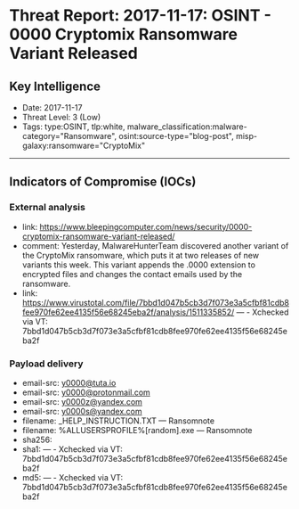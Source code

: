 # Threat Report: 2017-11-17: OSINT - 0000 Cryptomix Ransomware Variant Released


## Key Intelligence
* Date: 2017-11-17
* Threat Level: 3 (Low)
* Tags: type:OSINT, tlp:white, malware_classification:malware-category="Ransomware", osint:source-type="blog-post", misp-galaxy:ransomware="CryptoMix"

---

## Indicators of Compromise (IOCs)
### External analysis
* link: https://www.bleepingcomputer.com/news/security/0000-cryptomix-ransomware-variant-released/
* comment: Yesterday, MalwareHunterTeam discovered another variant of the CryptoMix ransomware, which puts it at two releases of new variants this week. This variant appends the .0000 extension to encrypted files and changes the contact emails used by the ransomware.
* link: https://www.virustotal.com/file/7bbd1d047b5cb3d7f073e3a5cfbf81cdb8fee970fe62ee4135f56e68245eba2f/analysis/1511335852/ — - Xchecked via VT: 7bbd1d047b5cb3d7f073e3a5cfbf81cdb8fee970fe62ee4135f56e68245eba2f

### Payload delivery
* email-src: y0000@tuta.io
* email-src: y0000@protonmail.com
* email-src: y0000z@yandex.com
* email-src: y0000s@yandex.com
* filename: _HELP_INSTRUCTION.TXT — Ransomnote
* filename: %ALLUSERSPROFILE%\[random].exe — Ransomnote
* sha256: <sha256>
* sha1: <sha1> — - Xchecked via VT: 7bbd1d047b5cb3d7f073e3a5cfbf81cdb8fee970fe62ee4135f56e68245eba2f
* md5: <md5> — - Xchecked via VT: 7bbd1d047b5cb3d7f073e3a5cfbf81cdb8fee970fe62ee4135f56e68245eba2f
